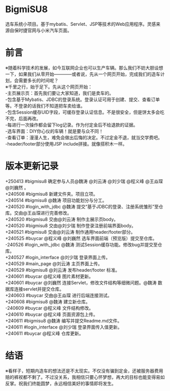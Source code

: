 # BigmiSU8
选车系统小项目。基于mybatis、Servlet、JSP等技术的Web应用程序。灵感来源自保时捷官网与小米汽车页面。

# 前言
※随着科学技术的发展，如今互联网企业也可以生产车辆。那么我们不妨大胆设想一下，如果我们从零开始————或者说，先从一个网页开始，完成我们的造车计划，会需要多长的时间呢？<br>
※千里之行，始于足下。先从这个网页开始：<br>
-主页展示页：首先我们要让大家知道，我们是卖车的。<br>
-包含基于Mybatis、JDBC的登录系统。登录认证可用于创建、提交、查看订单等。不登录的话我们不知道把车卖给谁。<br>
-包含Session缓存UID字段，可缓存登录认证信息。不是很安全，但是饼太多会吃不完，后面再改。<br>
-每进行一次操作都会留下log记录。作为付定金后不给退款的证据。<br>
-选车界面：DIY你心仪的车辆！就是要与众不同！<br>
-查看订单：漫漫人生，难免会做出后悔的决定。不过定金不退，就当交学费吧。<br>
-header/footer部分使用JSP include拼接。就像搭积木一样。<br>

# 版本更新记录
+250413 #bigmisu8 确定参与人员@魏涛 @刘云涛 @刘少瑞 @程义峰 @王焱琛 @刘巍然 。<br>
+240508 #bigmisu8 新建文件夹。项目立项。<br>
+240514 #bigmisu8 @魏涛 项目功能划分与分工。<br>
+240520 #login_with_jdbc @魏涛 提交“基于JDBC的登录、注册系统雏形”至仓库。交由@王焱琛进行完善修改。<br>
+240520 #bigmisu8 交由@刘云涛 制作主展示页body。<br>
+240520 #bigmisu8 交由@刘少瑞 制作登录注册前端界面body。<br>
+240521 #bigmisu8 交由@刘云涛 制作通用header/footer部分。<br>
+240525 #buycar @程义峰 @刘巍然 选车界面前端（预览版）提交至仓库。<br>
-240526 #login_with_jdbc @魏涛 测试Session缓存功能。修改bug并提交至仓库。<br>
+240527 #login_interface @刘少瑞 登录界面上传。<br>
+240529 #main_page @刘云涛 主页界面上传。<br>
+240529 #bigmisu8 @刘云涛 发布header/footer 标准。<br>
+240601 #buycar @程义峰 图片素材更新。<br>
+240601 #buycar @刘巍然 连接Servlet，修改文件结构等细微问题。@魏涛 数据库连接servlet并提交仓库。<br>
+240603 #buycar 交由@王焱琛 进行后端连接测试。<br>
+240608 #bigmisu8 @魏涛 建立新仓库。<br>
-240609 #buycar @程义峰 文件结构修改。<br>
+240610 #buycar @程义峰 页面资源包上传。<br>
+240611 #bigmisu8 @魏涛 编写并提交Readme.md文件。<br>
+240611 #login_interface @刘少瑞 登录界面传入值更新。<br>
+240611 #buycar @程义峰 仓库更新。<br>

# 结语
※看样子，短期内造车的想法还是不太现实。不仅没有骗到定金，还被服务器费用赔的裤衩都不剩了。不过没关系，我相信只要心怀梦想，再大的目标也能变得易如反掌。祝我们终能圆梦，永远相信美好的事情即将发生。 